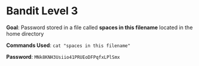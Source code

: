 # Bandit Level 3  

**Goal**: Password stored in a file called **spaces in this filename** located in the home directory  

**Commands Used**: `cat "spaces in this filename"`  

**Password**: `MNk8KNH3Usiio41PRUEoDFPqfxLPlSmx`

